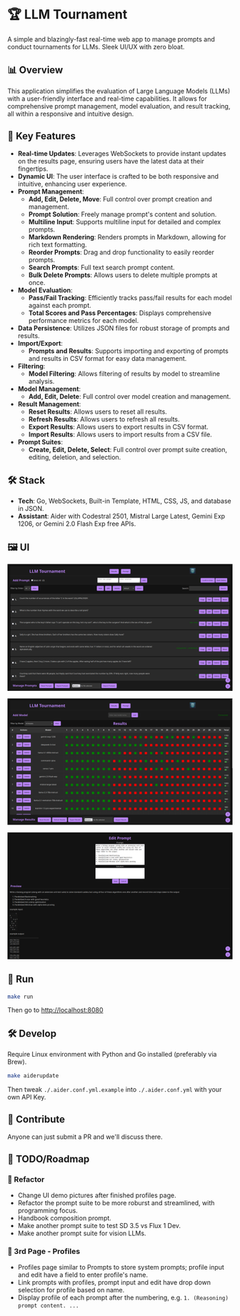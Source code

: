 # 🏆 LLM Tournament

A simple and blazingly-fast real-time web app to manage prompts and conduct tournaments for LLMs. Sleek UI/UX with zero bloat.

## 📊 Overview

This application simplifies the evaluation of Large Language Models (LLMs) with a user-friendly interface and real-time capabilities. It allows for comprehensive prompt management, model evaluation, and result tracking, all within a responsive and intuitive design.

## 🔑 Key Features

- **Real-time Updates**: Leverages WebSockets to provide instant updates on the results page, ensuring users have the latest data at their fingertips.
- **Dynamic UI**: The user interface is crafted to be both responsive and intuitive, enhancing user experience.
- **Prompt Management**:
  - **Add, Edit, Delete, Move**: Full control over prompt creation and management.
  - **Prompt Solution**: Freely manage prompt's content and solution.
  - **Multiline Input**: Supports multiline input for detailed and complex prompts.
  - **Markdown Rendering**: Renders prompts in Markdown, allowing for rich text formatting.
  - **Reorder Prompts**: Drag and drop functionality to easily reorder prompts.
  - **Search Prompts**: Full text search prompt content.
  - **Bulk Delete Prompts**: Allows users to delete multiple prompts at once.
- **Model Evaluation**:
  - **Pass/Fail Tracking**: Efficiently tracks pass/fail results for each model against each prompt.
  - **Total Scores and Pass Percentages**: Displays comprehensive performance metrics for each model.
- **Data Persistence**: Utilizes JSON files for robust storage of prompts and results.
- **Import/Export**:
  - **Prompts and Results**: Supports importing and exporting of prompts and results in CSV format for easy data management.
- **Filtering**:
  - **Model Filtering**: Allows filtering of results by model to streamline analysis.
- **Model Management**:
  - **Add, Edit, Delete**: Full control over model creation and management.
- **Result Management**:
  - **Reset Results**: Allows users to reset all results.
  - **Refresh Results**: Allows users to refresh all results.
  - **Export Results**: Allows users to export results in CSV format.
  - **Import Results**: Allows users to import results from a CSV file.
- **Prompt Suites**:
  - **Create, Edit, Delete, Select**: Full control over prompt suite creation, editing, deletion, and selection.

## 🛠️ Stack

- **Tech**: Go, WebSockets, Built-in Template, HTML, CSS, JS, and database in JSON.
- **Assistant**: Aider with Codestral 2501, Mistral Large Latest, Gemini Exp 1206, or Gemini 2.0 Flash Exp free APIs.

## 🖼️ UI

![prompt-manager-page](./assets/ui-prompt-manager.png)

![result-page](./assets/ui-result-page.png)

![prompt-edit-page](./assets/ui-prompt-edit.png)

## 🏃 Run

```bash
make run
```

Then go to <http://localhost:8080>

## 🛠️ Develop

Require Linux environment with Python and Go installed (preferably via Brew).

```bash
make aiderupdate
```

Then tweak `./.aider.conf.yml.example` into `./.aider.conf.yml` with your own API Key.

## 🤝 Contribute

Anyone can just submit a PR and we'll discuss there.

## 📝 TODO/Roadmap

### 🔧 Refactor

- Change UI demo pictures after finished profiles page.
- Refactor the prompt suite to be more roburst and streamlined, with programming focus.
- Handbook composition prompt.
- Make another prompt suite to test SD 3.5 vs Flux 1 Dev.
- Make another prompt suite for vision LLMs.

### 📄 3rd Page - Profiles

- Profiles page similar to Prompts to store system prompts; profile input and edit have a field to enter profile's name.
- Link prompts with profiles, prompt input and edit have drop down selection for profile based on name.
- Display profile of each prompt after the numbering, e.g. `1. (Reasoning) prompt content. ...`

